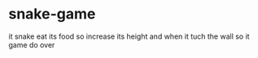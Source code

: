 # snake-game
it snake eat its food so increase its height and when it tuch the wall so it game do over
